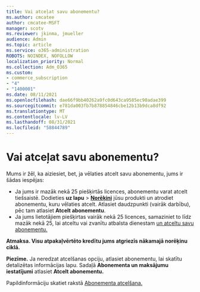 ```yaml
---
title: Vai atceļat savu abonementu?
ms.author: cmcatee
author: cmcatee-MSFT
manager: scotv
ms.reviewer: jkinma, jmueller
audience: Admin
ms.topic: article
ms.service: o365-administration
ROBOTS: NOINDEX, NOFOLLOW
localization_priority: Normal
ms.collection: Adm_O365
ms.custom:
- commerce_subscription
- "4"
- "1400001"
ms.date: 08/11/2021
ms.openlocfilehash: dae66f9bb40262a9fc0d643ca9585ec90adae399
ms.sourcegitcommit: e781da003fb7b878854846cbe12b13b9dca8df92
ms.translationtype: MT
ms.contentlocale: lv-LV
ms.lasthandoff: 08/31/2021
ms.locfileid: "58844789"
---
```

# <a name="canceling-your-subscription"></a>Vai atceļat savu abonementu?

Mums ir žēl, ka aiziesiet, bet, ja vēlaties atcelt savu abonementu, jums ir šādas iespējas:
  
- Ja jums ir mazāk nekā 25 piešķirtās licences, abonementu varat atcelt tiešsaistē. Dodieties **uz lapu** \> **[Norēķini](https://go.microsoft.com/fwlink/p/?linkid=842054)** jūsu produkti un atrodiet abonementu, kuru vēlaties atcelt. Atlasiet daudzpunkti (vairāk darbību), pēc tam atlasiet **Atcelt abonementu**.
- Ja jums lietotājiem piešķirtas vairāk nekā 25 licences, samaziniet to līdz mazāk nekā 25, lai atceltu vai zvanītu atbalsta dienestam [un atceltu savu abonementu.](https://docs.microsoft.com/microsoft-365/business-video/get-help-support)
  
**Atmaksa. Visu atpakaļvērtēto kredītu jums atgriezīs nākamajā norēķinu ciklā.**

**Piezīme.** Ja neredzat atcelšanas opciju, atlasiet abonementu, lai skatītu detalizētas informācijas lapu. Sadaļā **Abonementa un maksājumu iestatījumi** atlasiet **Atcelt abonementu.**

Papildinformāciju skatiet rakstā [Abonementa atcelšana.](https://docs.microsoft.com/microsoft-365/commerce/subscriptions/cancel-your-subscription)
